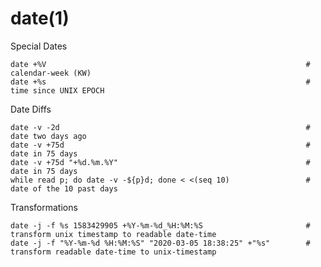 # date(1)

Special Dates

    date +%V                                                          # calendar-week (KW)
    date +%s                                                          # time since UNIX EPOCH

Date Diffs

    date -v -2d                                                       # date two days ago
    date -v +75d                                                      # date in 75 days
    date -v +75d "+%d.%m.%Y"                                          # date in 75 days
    while read p; do date -v -${p}d; done < <(seq 10)                 # date of the 10 past days

Transformations

    date -j -f %s 1583429905 +%Y-%m-%d_%H:%M:%S                       # transform unix timestamp to readable date-time
    date -j -f "%Y-%m-%d %H:%M:%S" "2020-03-05 18:38:25" +"%s"        # transform readable date-time to unix-timestamp
